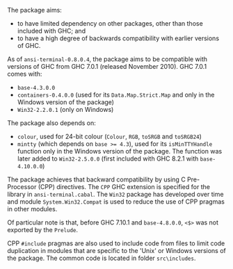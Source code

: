 The package aims:
* to have limited dependency on other packages, other than those included with
  GHC; and
* to have a high degree of backwards compatibility with earlier versions of GHC.

As of `ansi-terminal-0.8.0.4`, the package aims to be compatible with versions
of GHC from GHC 7.0.1 (released November 2010). GHC 7.0.1 comes with:
* `base-4.3.0.0`
* `containers-0.4.0.0` (used for its `Data.Map.Strict.Map` and only in the
  Windows version of the package)
* `Win32-2.2.0.1` (only on Windows)

The package also depends on:
* `colour`, used for 24-bit colour (`Colour`, `RGB`, `toSRGB` and `toSRGB24`)
* `mintty` (which depends on `base >= 4.3`), used for its `isMinTTYHandle`
  function only in the Windows version of the package. The function was later
  added to `Win32-2.5.0.0` (first included with GHC 8.2.1 with `base-4.10.0.0`)

The package achieves that backward compatibility by using C Pre-Processor (CPP)
directives. The `CPP` GHC extension is specified for the library in
`ansi-terminal.cabal`. The `Win32` package has developed over time and module
`System.Win32.Compat` is used to reduce the use of CPP pragmas in other modules.

Of particular note is that, before GHC 7.10.1 and `base-4.8.0.0`, `<$>` was not
exported by the `Prelude`.

CPP `#include` pragmas are also used to include code from files to limit code
duplication in modules that are specific to the 'Unix' or Windows versions of
the package. The common code is located in folder `src\includes`.
